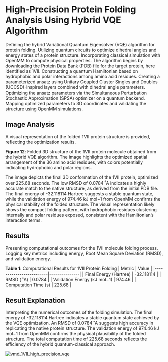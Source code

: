 
# High-Precision Protein Folding Analysis Using Hybrid VQE Algorithm

Defining the hybrid Variational Quantum Eigensolver (VQE) algorithm for protein folding. Utilizing quantum circuits to optimize dihedral angles and energy states of a protein structure. Incorporating classical simulation with OpenMM to compute physical properties. The algorithm begins by downloading the Protein Data Bank (PDB) file for the target protein, here identified as 1VII. Constructing a quantum Hamiltonian based on hydrophobic and polar interactions among amino acid residues. Creating a parameterized ansatz using Unitary Coupled Cluster Singles and Doubles (UCCSD)-inspired layers combined with dihedral angle parameters. Optimizing the ansatz parameters via the Simultaneous Perturbation Stochastic Approximation (SPSA) optimizer on a quantum backend. Mapping optimized parameters to 3D coordinates and validating the structure using OpenMM simulations.

## Image Analysis
A visual representation of the folded 1VII protein structure is provided, reflecting the optimization results.

**Figure 12**: Folded 3D structure of the 1VII protein molecule obtained from the hybrid VQE algorithm. The image highlights the optimized spatial arrangement of the 36 amino acid residues, with colors potentially indicating hydrophobic and polar regions.

The image depicts the final 3D conformation of the 1VII protein, optimized over 225.68 seconds. The low RMSD of 0.0784 ˚A indicates a highly accurate match to the native structure, as derived from the initial PDB file. The final energy of -32.118114 Hartree suggests a stable quantum state, while the validation energy of 974.46 kJ mol−1 from OpenMM confirms the physical stability of the folded structure. The visual representation likely shows the compact folding pattern, with hydrophobic residues clustering internally and polar residues exposed, consistent with the Hamiltonian’s interaction terms.

## Results
Presenting computational outcomes for the 1VII molecule folding process. Logging key metrics including energy, Root Mean Square Deviation (RMSD), and validation energy.

**Table 1**: Computational Results for 1VII Protein Folding
| Metric                  | Value         |
|-------------------------|---------------|
| Final Energy (Hartree)  | -32.118114    |
| RMSD ( ˚A)              | 0.0784        |
| Validation Energy (kJ mol−1) | 974.46    |
| Computation Time (s)    | 225.68        |

## Result Explanation
Interpreting the numerical outcomes of the folding simulation. The final energy of -32.118114 Hartree indicates a stable quantum state achieved by the VQE optimization. An RMSD of 0.0784 ˚A suggests high accuracy in replicating the native protein structure. The validation energy of 974.46 kJ mol−1 from OpenMM confirms the physical plausibility of the folded structure. The total computation time of 225.68 seconds reflects the efficiency of the hybrid quantum-classical approach.

![vmd_1VII_high_precision_vqe](https://github.com/user-attachments/assets/ace54f14-3c24-40d3-8a90-e9d7d34a5c90)

